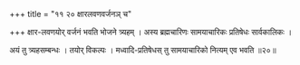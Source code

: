 +++
title = "११ २० क्षारलवणवर्जनञ् च"

+++
क्षार-लवणयोर् वर्जनं भवति भोजने त्र्यहम् ।
अस्य ब्रह्मचारिणः सामयाचारिकः प्रतिषेधः सार्वकालिकः ।

अयं तु त्र्यहसम्बन्धः । तयोर् विकल्पः ।
मध्वादि-प्रतिषेधस् तु सामयाचारिको नित्यम् एव भवति ॥२०॥

